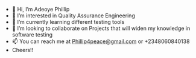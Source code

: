 - 👋 Hi, I’m Adeoye Phillip
- 👀 I’m interested in Quality Assurance Engineering
- 🌱 I’m currently learning different testing tools
- 💞️ I’m looking to collaborate on Projects that will widen my knowledge in software testing
- 📫 You can reach me at Phillip4peace@gmail.com or +2348060840138
- Cheers!!

<!---
AdePhillipz/AdePhillipz is a ✨ special ✨ repository because its `README.md` (this file) appears on your GitHub profile.
You can click the Preview link to take a look at your changes.
--->
